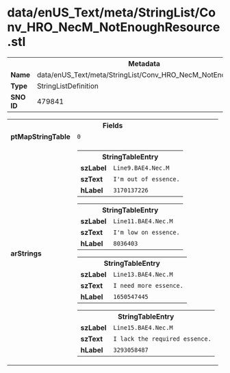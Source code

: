 <h1>data/enUS_Text/meta/StringList/Conv_HRO_NecM_NotEnoughResource.stl</h1><table><tr><th colspan="100%">Metadata</th></tr><tr><td><b>Name</b></td><td>data/enUS_Text/meta/StringList/Conv_HRO_NecM_NotEnoughResource.stl</td></tr><tr><td><b>Type</b></td><td>StringListDefinition</td></tr><tr><td><b>SNO ID</b></td><td>479841</td></tr></table>

<table><tr><th colspan="100%">Fields</th></tr><tr><td><b>ptMapStringTable</b></td><td><code>0</code></td></tr><tr><td><b>arStrings</b></td><td><table><tr><th colspan="100%">StringTableEntry</th></tr><tr><td><b>szLabel</b></td><td><code>Line9.BAE4.Nec.M</code></td></tr><tr><td><b>szText</b></td><td><code>I'm out of essence.</code></td></tr><tr><td><b>hLabel</b></td><td><code>3170137226</code></td></tr></table>


<table><tr><th colspan="100%">StringTableEntry</th></tr><tr><td><b>szLabel</b></td><td><code>Line11.BAE4.Nec.M</code></td></tr><tr><td><b>szText</b></td><td><code>I'm low on essence.</code></td></tr><tr><td><b>hLabel</b></td><td><code>8036403</code></td></tr></table>


<table><tr><th colspan="100%">StringTableEntry</th></tr><tr><td><b>szLabel</b></td><td><code>Line13.BAE4.Nec.M</code></td></tr><tr><td><b>szText</b></td><td><code>I need more essence.</code></td></tr><tr><td><b>hLabel</b></td><td><code>1650547445</code></td></tr></table>


<table><tr><th colspan="100%">StringTableEntry</th></tr><tr><td><b>szLabel</b></td><td><code>Line15.BAE4.Nec.M</code></td></tr><tr><td><b>szText</b></td><td><code>I lack the required essence.</code></td></tr><tr><td><b>hLabel</b></td><td><code>3293058487</code></td></tr></table>


</td></tr></table>

